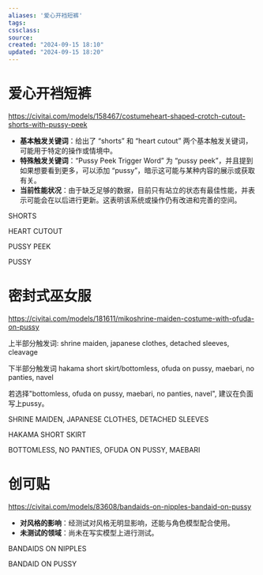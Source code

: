 ```yaml
---
aliases: '爱心开裆短裤'
tags: 
cssclass:
source:
created: "2024-09-15 18:10"
updated: "2024-09-15 18:20"
---
```

# 爱心开裆短裤

https://civitai.com/models/158467/costumeheart-shaped-crotch-cutout-shorts-with-pussy-peek

- **基本触发关键词**：给出了 “shorts” 和 “heart cutout” 两个基本触发关键词，可能用于特定的操作或情境中。
- **特殊触发关键词**：“Pussy Peek Trigger Word” 为 “pussy peek”，并且提到如果想要看到更多，可以添加 “pussy”，暗示这可能与某种内容的展示或获取有关。
- **当前性能状况**：由于缺乏足够的数据，目前只有站立的状态有最佳性能，并表示可能会在以后进行更新。这表明该系统或操作仍有改进和完善的空间。

SHORTS

HEART CUTOUT

PUSSY PEEK

PUSSY


# 密封式巫女服

https://civitai.com/models/181611/mikoshrine-maiden-costume-with-ofuda-on-pussy

上半部分触发词: shrine maiden, japanese clothes, detached sleeves, cleavage

下半部分触发词 hakama short skirt/bottomless, ofuda on pussy, maebari, no panties, navel

若选择"bottomless, ofuda on pussy, maebari, no panties, navel", 建议在负面写上pussy。

SHRINE MAIDEN, JAPANESE CLOTHES, DETACHED SLEEVES

HAKAMA SHORT SKIRT

BOTTOMLESS, NO PANTIES, OFUDA ON PUSSY, MAEBARI

# 创可贴

https://civitai.com/models/83608/bandaids-on-nipples-bandaid-on-pussy

- **对风格的影响**：经测试对风格无明显影响，还能与角色模型配合使用。
- **未测试的领域**：尚未在写实模型上进行测试。

BANDAIDS ON NIPPLES

BANDAID ON PUSSY